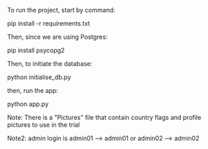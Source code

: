To run the project, start by command:

pip install -r requirements.txt

Then, since we are using Postgres:

pip install psycopg2

Then, to initiate the database:

python initialise_db.py

then, run the app:

python app.py

Note:
There is a "Pictures" file that contain country flags and profile pictures to use in the trial

Note2:
admin login is admin01 --> admin01 or admin02 --> admin02
